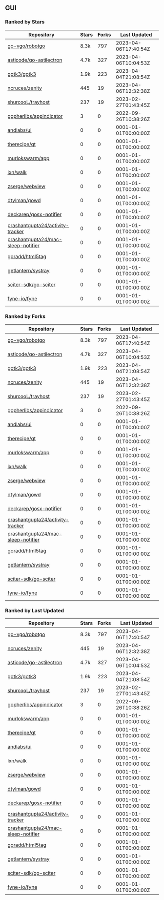 ## GUI

### Ranked by Stars

| Repository | Stars | Forks | Last Updated |
|------------|-------|-------|--------------|
| [go-vgo/robotgo](https://github.com/go-vgo/robotgo) | 8.3k | 797 | 2023-04-06T17:40:54Z |
| [asticode/go-astilectron](https://github.com/asticode/go-astilectron) | 4.7k | 327 | 2023-04-06T10:04:53Z |
| [gotk3/gotk3](https://github.com/gotk3/gotk3) | 1.9k | 223 | 2023-04-04T21:08:54Z |
| [ncruces/zenity](https://github.com/ncruces/zenity) | 445 | 19 | 2023-04-06T12:32:38Z |
| [shurcooL/trayhost](https://github.com/shurcooL/trayhost) | 237 | 19 | 2023-02-27T01:43:45Z |
| [gopherlibs/appindicator](https://github.com/gopherlibs/appindicator) | 3 | 0 | 2022-09-26T10:38:26Z |
| [andlabs/ui](https://github.com/andlabs/ui) | 0 | 0 | 0001-01-01T00:00:00Z |
| [therecipe/qt](https://github.com/therecipe/qt) | 0 | 0 | 0001-01-01T00:00:00Z |
| [murlokswarm/app](https://github.com/murlokswarm/app) | 0 | 0 | 0001-01-01T00:00:00Z |
| [lxn/walk](https://github.com/lxn/walk) | 0 | 0 | 0001-01-01T00:00:00Z |
| [zserge/webview](https://github.com/zserge/webview) | 0 | 0 | 0001-01-01T00:00:00Z |
| [dtylman/gowd](https://github.com/dtylman/gowd) | 0 | 0 | 0001-01-01T00:00:00Z |
| [deckarep/gosx-notifier](https://github.com/deckarep/gosx-notifier) | 0 | 0 | 0001-01-01T00:00:00Z |
| [prashantgupta24/activity-tracker](https://github.com/prashantgupta24/activity-tracker) | 0 | 0 | 0001-01-01T00:00:00Z |
| [prashantgupta24/mac-sleep-notifier](https://github.com/prashantgupta24/mac-sleep-notifier) | 0 | 0 | 0001-01-01T00:00:00Z |
| [goradd/html5tag](https://github.com/goradd/html5tag) | 0 | 0 | 0001-01-01T00:00:00Z |
| [getlantern/systray](https://github.com/getlantern/systray) | 0 | 0 | 0001-01-01T00:00:00Z |
| [sciter-sdk/go-sciter](https://github.com/sciter-sdk/go-sciter) | 0 | 0 | 0001-01-01T00:00:00Z |
| [fyne-io/fyne](https://github.com/fyne-io/fyne) | 0 | 0 | 0001-01-01T00:00:00Z |

### Ranked by Forks

| Repository | Stars | Forks | Last Updated |
|------------|-------|-------|--------------|
| [go-vgo/robotgo](https://github.com/go-vgo/robotgo) | 8.3k | 797 | 2023-04-06T17:40:54Z |
| [asticode/go-astilectron](https://github.com/asticode/go-astilectron) | 4.7k | 327 | 2023-04-06T10:04:53Z |
| [gotk3/gotk3](https://github.com/gotk3/gotk3) | 1.9k | 223 | 2023-04-04T21:08:54Z |
| [ncruces/zenity](https://github.com/ncruces/zenity) | 445 | 19 | 2023-04-06T12:32:38Z |
| [shurcooL/trayhost](https://github.com/shurcooL/trayhost) | 237 | 19 | 2023-02-27T01:43:45Z |
| [gopherlibs/appindicator](https://github.com/gopherlibs/appindicator) | 3 | 0 | 2022-09-26T10:38:26Z |
| [andlabs/ui](https://github.com/andlabs/ui) | 0 | 0 | 0001-01-01T00:00:00Z |
| [therecipe/qt](https://github.com/therecipe/qt) | 0 | 0 | 0001-01-01T00:00:00Z |
| [murlokswarm/app](https://github.com/murlokswarm/app) | 0 | 0 | 0001-01-01T00:00:00Z |
| [lxn/walk](https://github.com/lxn/walk) | 0 | 0 | 0001-01-01T00:00:00Z |
| [zserge/webview](https://github.com/zserge/webview) | 0 | 0 | 0001-01-01T00:00:00Z |
| [dtylman/gowd](https://github.com/dtylman/gowd) | 0 | 0 | 0001-01-01T00:00:00Z |
| [deckarep/gosx-notifier](https://github.com/deckarep/gosx-notifier) | 0 | 0 | 0001-01-01T00:00:00Z |
| [prashantgupta24/activity-tracker](https://github.com/prashantgupta24/activity-tracker) | 0 | 0 | 0001-01-01T00:00:00Z |
| [prashantgupta24/mac-sleep-notifier](https://github.com/prashantgupta24/mac-sleep-notifier) | 0 | 0 | 0001-01-01T00:00:00Z |
| [goradd/html5tag](https://github.com/goradd/html5tag) | 0 | 0 | 0001-01-01T00:00:00Z |
| [getlantern/systray](https://github.com/getlantern/systray) | 0 | 0 | 0001-01-01T00:00:00Z |
| [sciter-sdk/go-sciter](https://github.com/sciter-sdk/go-sciter) | 0 | 0 | 0001-01-01T00:00:00Z |
| [fyne-io/fyne](https://github.com/fyne-io/fyne) | 0 | 0 | 0001-01-01T00:00:00Z |

### Ranked by Last Updated

| Repository | Stars | Forks | Last Updated |
|------------|-------|-------|--------------|
| [go-vgo/robotgo](https://github.com/go-vgo/robotgo) | 8.3k | 797 | 2023-04-06T17:40:54Z |
| [ncruces/zenity](https://github.com/ncruces/zenity) | 445 | 19 | 2023-04-06T12:32:38Z |
| [asticode/go-astilectron](https://github.com/asticode/go-astilectron) | 4.7k | 327 | 2023-04-06T10:04:53Z |
| [gotk3/gotk3](https://github.com/gotk3/gotk3) | 1.9k | 223 | 2023-04-04T21:08:54Z |
| [shurcooL/trayhost](https://github.com/shurcooL/trayhost) | 237 | 19 | 2023-02-27T01:43:45Z |
| [gopherlibs/appindicator](https://github.com/gopherlibs/appindicator) | 3 | 0 | 2022-09-26T10:38:26Z |
| [murlokswarm/app](https://github.com/murlokswarm/app) | 0 | 0 | 0001-01-01T00:00:00Z |
| [therecipe/qt](https://github.com/therecipe/qt) | 0 | 0 | 0001-01-01T00:00:00Z |
| [andlabs/ui](https://github.com/andlabs/ui) | 0 | 0 | 0001-01-01T00:00:00Z |
| [lxn/walk](https://github.com/lxn/walk) | 0 | 0 | 0001-01-01T00:00:00Z |
| [zserge/webview](https://github.com/zserge/webview) | 0 | 0 | 0001-01-01T00:00:00Z |
| [dtylman/gowd](https://github.com/dtylman/gowd) | 0 | 0 | 0001-01-01T00:00:00Z |
| [deckarep/gosx-notifier](https://github.com/deckarep/gosx-notifier) | 0 | 0 | 0001-01-01T00:00:00Z |
| [prashantgupta24/activity-tracker](https://github.com/prashantgupta24/activity-tracker) | 0 | 0 | 0001-01-01T00:00:00Z |
| [prashantgupta24/mac-sleep-notifier](https://github.com/prashantgupta24/mac-sleep-notifier) | 0 | 0 | 0001-01-01T00:00:00Z |
| [goradd/html5tag](https://github.com/goradd/html5tag) | 0 | 0 | 0001-01-01T00:00:00Z |
| [getlantern/systray](https://github.com/getlantern/systray) | 0 | 0 | 0001-01-01T00:00:00Z |
| [sciter-sdk/go-sciter](https://github.com/sciter-sdk/go-sciter) | 0 | 0 | 0001-01-01T00:00:00Z |
| [fyne-io/fyne](https://github.com/fyne-io/fyne) | 0 | 0 | 0001-01-01T00:00:00Z |

